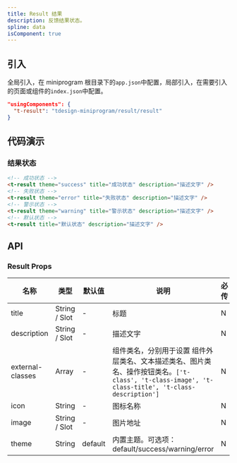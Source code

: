 ```yaml
---
title: Result 结果
description: 反馈结果状态。
spline: data
isComponent: true
---
```


## 引入

全局引入，在 miniprogram 根目录下的`app.json`中配置，局部引入，在需要引入的页面或组件的`index.json`中配置。

```json
"usingComponents": {
  "t-result": "tdesign-miniprogram/result/result"
}
```

## 代码演示

### 结果状态
```html
<!-- 成功状态 -->
<t-result theme="success" title="成功状态" description="描述文字" />
<!-- 失败状态 -->
<t-result theme="error" title="失败状态" description="描述文字" />
<!-- 警示状态 -->
<t-result theme="warning" title="警示状态" description="描述文字" />
<!-- 默认状态 -->
<t-result title="默认状态" description="描述文字" />
```

## API

### Result Props

| 名称             | 类型          | 默认值 | 说明                                 | 必传 |
| ---------------- | ------------- | ------ | ------ | ---- |
| title            | String / Slot | -      | 标题     | N    |
| description      | String / Slot | -      | 描述文字       | N    |
| external-classes | Array         | -      | 组件类名，分别用于设置 组件外层类名、文本描述类名、图片类名、操作按钮类名。`['t-class', 't-class-image', 't-class-title', 't-class-description']` | N    |
| icon             | String        | -      | 图标名称      | N    |
| image            | String / Slot | -      | 图片地址  | N    |
| theme           | String         | default| 内置主题。可选项：default/success/warning/error | N  |
